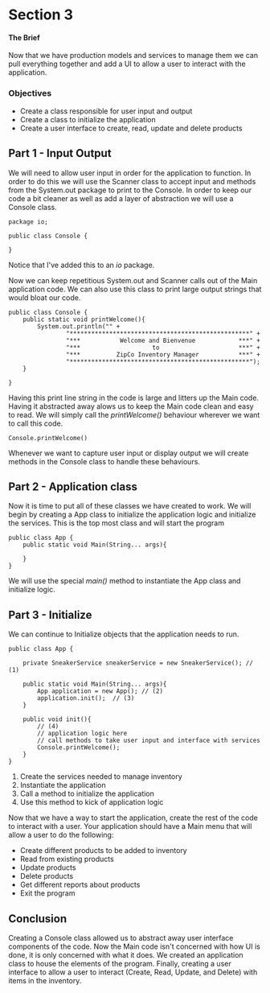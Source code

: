# Section 3

#### The Brief
Now that we have production models and services to manage them we can pull everything together and add a UI to allow a user to interact with the application.

### Objectives
* Create a class responsible for user input and output
* Create a class to initialize the application
* Create a user interface to create, read, update and delete products

## Part 1 - Input Output
We will need to allow user input in order for the application to function. In order to do this we will use the Scanner class to accept input and methods from the System.out package to print to the Console. In order to keep our code a bit cleaner as well as add a layer of abstraction we will use a Console class. 

```
package io;

public class Console {

}
```

Notice that I've added this to an _io_ package.

Now we can keep repetitious System.out and Scanner calls out of the Main application code. We can also use this class to print large output strings that would bloat our code.

```
public class Console {
    public static void printWelcome(){
        System.out.println("" +
                "**************************************************" +
                "***           Welcome and Bienvenue            ***" +
                "***                    to                      ***" +
                "***          ZipCo Inventory Manager           ***" +
                "**************************************************");
    }

}
```

Having this print line string in the code is large and litters up the Main code. Having it abstracted away alows us to keep the Main code clean and easy to read. We will simply call the _printWelcome()_ behaviour wherever we want to call this code.

```
Console.printWelcome()
```

Whenever we want to capture user input or display output we will create methods in the Console class to handle these behaviours.

## Part 2 - Application class
Now it is time to put all of these classes we have created to work. We will begin by creating a App class to initialize the application logic and initialize the services. This is the top most class and will start the program

```
public class App {
	public static void Main(String... args){
	
	}
}
```

We will use the special _main()_ method to instantiate the App class and initialize logic. 


## Part 3 - Initialize
We can continue to Initialize objects that the application needs to run.

```
public class App {

	private SneakerService sneakerService = new SneakerService(); // (1)
	
	public static void Main(String... args){
		App application = new App(); // (2)
		application.init();  // (3)
	}
	
	public void init(){
		// (4)
		// application logic here 
		// call methods to take user input and interface with services
		Console.printWelcome();
	}
}
```

1. Create the services needed to manage inventory
2. Instantiate the application
3. Call a method to initialize the application
4. Use this method to kick of application logic

Now that we have a way to start the application, create the rest of the code to interact with a user. Your application should have a Main menu that will allow a user to do the following:

* Create different products to be added to inventory
* Read from existing products
* Update products
* Delete products
* Get different reports about products
* Exit the program

## Conclusion

Creating a Console class allowed us to abstract away user interface components of the code. Now the Main code isn't concerned with how UI is done, it is only concerned with what it does. We created an application class to house the elements of the program. Finally, creating a user interface to allow a user to interact (Create, Read, Update, and Delete) with items in the inventory.



